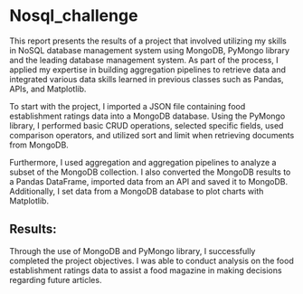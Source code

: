 # Nosql_challenge

This report presents the results of a project that involved utilizing my skills in NoSQL database management system using MongoDB, PyMongo library and the leading database management system. As part of the process, I applied my expertise in building aggregation pipelines to retrieve data and integrated various data skills learned in previous classes such as Pandas, APIs, and Matplotlib.

To start with the project, I imported a JSON file containing food establishment ratings data into a MongoDB database. Using the PyMongo library, I performed basic CRUD operations, selected specific fields, used comparison operators, and utilized sort and limit when retrieving documents from MongoDB.

Furthermore, I used aggregation and aggregation pipelines to analyze a subset of the MongoDB collection. I also converted the MongoDB results to a Pandas DataFrame, imported data from an API and saved it to MongoDB. Additionally, I set data from a MongoDB database to plot charts with Matplotlib.

## Results:
Through the use of MongoDB and PyMongo library, I successfully completed the project objectives. I was able to conduct analysis on the food establishment ratings data to assist a food magazine in making decisions regarding future articles. 